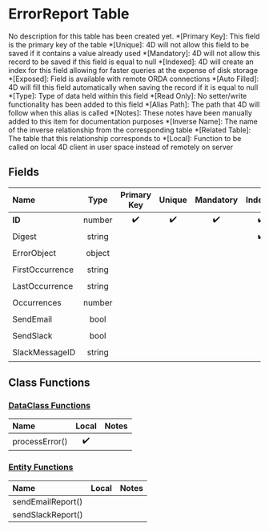 ﻿# ErrorReport Table
No description for this table has been created yet.
*[Primary Key]: This field is the primary key of the table
*[Unique]: 4D will not allow this field to be saved if it contains a value already used
*[Mandatory]: 4D will not allow this record to be saved if this field is equal to null
*[Indexed]: 4D will create an index for this field allowing for faster queries at the expense of disk storage
*[Exposed]: Field is available with remote ORDA connections
*[Auto Filled]: 4D will fill this field automatically when saving the record if it is equal to null
*[Type]: Type of data held within this field
*[Read Only]: No setter/write functionality has been added to this field
*[Alias Path]: The path that 4D will follow when this alias is called
*[Notes]: These notes have been manually added to this item for documentation purposes
*[Inverse Name]: The name of the inverse relationship from the corresponding table
*[Related Table]: The table that this relationship corresponds to
*[Local]: Function to be called on local 4D client in user space instead of remotely on server
## Fields
|Name|Type|Primary Key|Unique|Mandatory|Indexed|Exposed|Auto Filled|Notes|
|:---|:---:|:---:|:---:|:---:|:---:|:---:|:---:|:---:|
|**ID**|number|✔️|✔️|✔️|✔️|✔️|✔️||
|Digest|string||||✔️|✔️|||
|ErrorObject|object|||||✔️|||
|FirstOccurrence|string|||||✔️|||
|LastOccurrence|string|||||✔️|||
|Occurrences|number|||||✔️|||
|SendEmail|bool|||||✔️|||
|SendSlack|bool|||||✔️|||
|SlackMessageID|string|||||✔️|||
## Class Functions
### [DataClass Functions](https://github.com/synthotec/SynthoTec-4D/blob/main/Project/Sources/Classes/ErrorReport.4dm)
|Name|Local|Notes|
|:---|:---:|:---:|
|processError()|✔️||
### [Entity Functions](https://github.com/synthotec/SynthoTec-4D/blob/main/Project/Sources/Classes/ErrorReportEntity.4dm)
|Name|Local|Notes|
|:---|:---:|:---:|
|sendEmailReport()|||
|sendSlackReport()|||